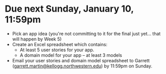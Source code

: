 # Due next Sunday, January 10, 11:59pm

- Pick an app idea (you're not committing to it for the final just yet... that will happen by Week 5)
- Create an Excel spreadsheet which contains:
    - At least 5 user stories for your app.
    - A domain model for your app – at least 3 models
- Email your user stories and domain model spreadsheet to Garrett (garrett.martin@kellogg.northwestern.edu) by 11:59pm on Sunday.
    
